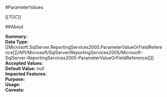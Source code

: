 #ParameterValues

[[_TOC_]]

##About

**Summary:** <remarks />  
**Data Type:** [[Microsoft.SqlServer.ReportingServices2005.ParameterValueOrFieldReference[]|/API/Microsoft/SqlServer/ReportingServices2005/Microsoft-SqlServer-ReportingServices2005-ParameterValueOrFieldReference[]]]  
**Accepted Values:**   
**Default Value:** null  
**Impacted Features:**   
**Purpose:**   
**Usage:**   
**Caveats:**   

